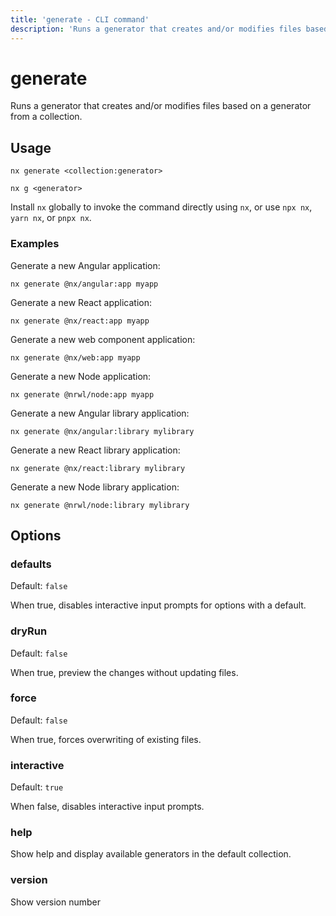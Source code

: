 ```yaml
---
title: 'generate - CLI command'
description: 'Runs a generator that creates and/or modifies files based on a generator from a collection.'
---
```


# generate

Runs a generator that creates and/or modifies files based on a generator from a collection.

## Usage

```shell
nx generate <collection:generator>
```

```shell
nx g <generator>
```

Install `nx` globally to invoke the command directly using `nx`, or use `npx nx`, `yarn nx`, or `pnpx nx`.

### Examples

Generate a new Angular application:

```shell
nx generate @nx/angular:app myapp
```

Generate a new React application:

```shell
nx generate @nx/react:app myapp
```

Generate a new web component application:

```shell
nx generate @nx/web:app myapp
```

Generate a new Node application:

```shell
nx generate @nrwl/node:app myapp
```

Generate a new Angular library application:

```shell
nx generate @nx/angular:library mylibrary
```

Generate a new React library application:

```shell
nx generate @nx/react:library mylibrary
```

Generate a new Node library application:

```shell
nx generate @nrwl/node:library mylibrary
```

## Options

### defaults

Default: `false`

When true, disables interactive input prompts for options with a default.

### dryRun

Default: `false`

When true, preview the changes without updating files.

### force

Default: `false`

When true, forces overwriting of existing files.

### interactive

Default: `true`

When false, disables interactive input prompts.

### help

Show help and display available generators in the default collection.

### version

Show version number
